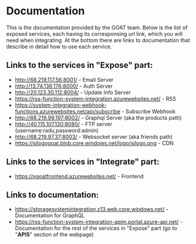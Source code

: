 # Documentation
This is the documentation provided by the GOAT team. Below is the list of exposed services, each having its corresponsing url link, which you will need when integrating. At the bottom there are links to documentation that describe in detail how to use each service.


## Links to the services in "Expose" part:
- http://68.219.117.56:8001/ - Email Server
- http://13.74.136.176:8000/ - Auth Server
- http://20.123.30.112:8004/ - Update Info Server 
- https://rss-function-system-integration.azurewebsites.net/ - RSS 
- https://system-integration-webhook-functions.azurewebsites.net/api/subscribe - Subscribe Webhook 
- http://68.219.99.197:8002/ - Graphql Server (aka the products path) 
- http://40.115.107.130:8080/ - FTP server (username:radu,password:admin)
- http://68.219.97.37:8003/ - Websocket server (aka friends path)
- https://silogogoat.blob.core.windows.net/logo/silogo.png - CDN 

## Links to the services in "Integrate" part:
- https://sgoatfrontend.azurewebsites.net/ - Frontend

## Links to documentation:
- https://storagesystemintegration.z13.web.core.windows.net/ - Documentation for GraphQL
- https://rss-function-system-integration-apim.portal.azure-api.net/ - Documentation for the rest of the services in "Expose" part (go to "**APIS**" section of the webpage)


